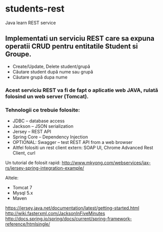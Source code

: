 # students-rest
Java learn REST service
## Implementati un serviciu REST care sa expuna operatii CRUD pentru entitatile Student si Groupe.

* Create/Update, Delete student/grupă
* Căutare student după nume sau grupă
* Căutare grupă dupa nume

### Acest serviciu REST va fi de fapt o aplicatie web JAVA, rulată folosind un web server (Tomcat).

### Tehnologii ce trebuie folosite:

* JDBC – database access
* Jackson – JSON serialization
* Jersey – REST API
* Spring Core – Dependency Injection
* OPTIONAL: Swagger – test REST API from a web browser
* Altfel folositi un rest client extern: SOAP UI, Chrome Advanced Rest Client, curl

Un tutorial de folosit rapid: http://www.mkyong.com/webservices/jax-rs/jersey-spring-integration-example/

Altele:
* Tomcat 7
* Mysql 5.x
* Maven

https://jersey.java.net/documentation/latest/getting-started.html
http://wiki.fasterxml.com/JacksonInFiveMinutes
http://docs.spring.io/spring/docs/current/spring-framework-reference/htmlsingle/
